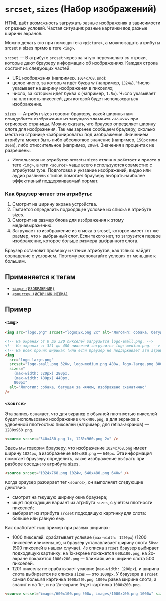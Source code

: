 # `srcset`, `sizes` (Набор изображений)

HTML даёт возможность загружать разные изображения в зависимости от разных условий. Частая ситуация: разные картинки под разные ширины экранов.

Можно делать это при помощи тега `<picture>`, а можно задать атрибуты srcset и sizes прямо в теге `<img>`.

`srcset` — В атрибуте `srcset` через запятую перечисляются строки, которые дают браузеру информацию об изображениях. Каждая строка состоит из следующих частей:

- URL изображения (например, `1024x768.png`);
- целое число, за которым идёт буква w (например, `1024w`). Число указывает на ширину изображения в пикселях;
- число, за которым идёт буква x (например, `1.5x`). Число указывает на плотность пикселей, для которой будет использоваться изображение.

`sizes` — Атрибут sizes говорит браузеру, какой ширины нам понадобится изображение из текущего элемента `<source>` при отрисовке страницы. Можно сказать, что браузер определяет ширину слота для изображения. Так мы заранее сообщаем браузеру, сколько места на странице «забронировать» под изображение. Значением атрибута может быть либо абсолютное значение (например, `150px` или `30em`), либо относительное (например, `20vw`). Значения в процентах не разрешены.

- Использование атрибутов srcset и sizes отлично работает и просто в теге `<img>`, а теги `<source>` чаще всего используются совместно с атрибутом type. Подготовка и указание изображений, видео или аудио различных типов помогает браузеру выбрать наиболее эффективный поддерживаемый формат.

### Как браузер читает эти атрибуты:

1. Смотрит на ширину экрана устройства.
2. Пытается определить подходящее условие из списка в атрибуте sizes.
3. Смотрит на размер блока для изображения к этому медиавыражению.
4. Загружает то изображение из списка в srcset, которое имеет тот же размер, что и выбранный слот. Если такого нет, то загрузится первое изображение, которое больше размера выбранного слота.

Браузер остановит проверку и чтение атрибутов, как только найдёт совпадение с условием. Поэтому располагайте условия от меньших к большим.

## Применяется к тегам

- [`<img> (ИЗОБРАЖЕНИЕ)`](<../TAGS MEDIA/img (ИЗОБРАЖЕНИЕ).md>)
- [`<source> (ИСТОЧНИК МЕДИА)`](<../TAGS MEDIA/source (ИСТОЧНИК МЕДИА).md>)

## Пример

### `<img>`

```html
<img src="logo.png" srcset="logo@2x.png 2x" alt="Логотип: собака, бегущая за мячом, изображено схематично" />

<!-- На экранах от 0 до 320 пикселей загрузится logo-small.png. -->
<!-- На экранах от 321 до 480 пикселей загрузится logo-medium.png. -->
<!-- На всех прочих ширинах (или если браузер не поддерживает эти атрибуты) загрузится logo-large.png. -->
<img
  src="logo-large.png"
  srcset="logo-small.png 320w, logo-medium.png 480w, logo-large.png 800w"
  sizes="
    (max-width: 320px) 280px,
    (max-width: 480px) 440px,
    800px"
  alt="Логотип: собака, бегущая за мячом, изображено схематично"
/>
```

### `<source>`

Эта запись означает, что для экранов с обычной плотностью пикселей будет использовано изображение `640x480.png`, а для экранов с удвоенной плотностью пикселей (например, для retina-экранов) — `1280x960.png`.

```html
<source srcset="640x480.png 1x, 1280x960.png 2x" />
```

Здесь мы говорим браузеру, что изображение `1024x768.png` имеет ширину `1024px`, а изображение `640x480.png` — `640px`. Эта информация помогает браузеру определить, какое изображение выбрать при разборе соседнего атрибута sizes.

```html
<source srcset="1024x768.png 1024w, 640x480.png 640w" />
```

Когда браузер разбирает тег `<source>`, он выполняет следующие действия:

- смотрит на текущую ширину окна браузера;
- ищет подходящий вариант из атрибута `sizes`, с учётом плотности пикселей;
- выбирает из атрибута `srcset` подходящую картинку для слота: больше или равную ему.

Как сработает наш пример при разных ширинах:

- 1000 пикселей: срабатывает условие (`max-width: 1200px`) (1200 пикселей или меньше), и браузер устанавливает ширину слота `50vw` (500 пикселей в нашем случае). Из списка `srcset` браузер выбирает подходящую картинку: на 1x-экране покажется `600x100.png`, на 2x-экране покажется `1000x200.png` — ближайшие к ширине слота 500 пикселей.
- 1201 пиксель: не срабатывает условие (`max-width: 1200px`), и ширина слота выбирается из списка `sizes` — это `1000px`. У браузера в `srcset` самая большая картинка `1000x200.png 1000w` равна ширине слота, а значит и на 1x-, и на 2x-экране будет картинка `1000x200.png`.

```html
<source srcset="images/600x100.png 600w, images/1000x200.png 1000w" sizes="(max-width: 1200px) 50vw, 1000px" />
```
